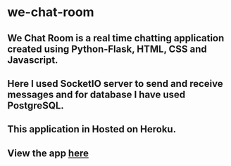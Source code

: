 # we-chat-room
## We Chat Room is a real time chatting application created using Python-Flask, HTML, CSS and Javascript.
## Here I used SocketIO server to send and receive messages and for database I have used PostgreSQL.
## This application in Hosted on Heroku.
## View the app [here](https://we-chat-room.herokuapp.com/)
